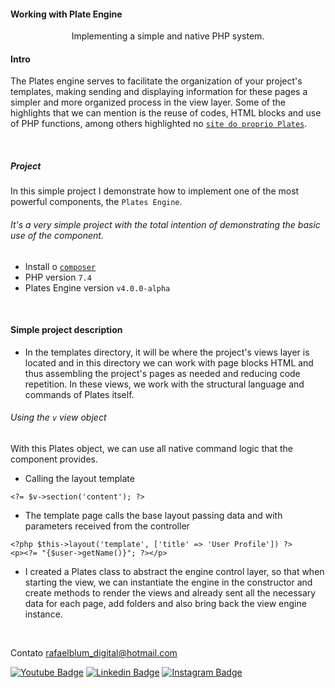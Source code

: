 #### Working with Plate Engine

<p align="center">Implementing a simple and native PHP system.</p>


#### Intro
The Plates engine serves to facilitate the organization of your project's templates, making sending and displaying
information for these pages a simpler and more organized process in the view layer. Some of the highlights that
we can mention is the reuse of codes, HTML blocks and use of PHP functions, among others highlighted
no [`site do proprio Plates`](https://platesphp.com/).

<br>

##### Project

In this simple project I demonstrate how to implement one of the most powerful components, the `Plates Engine`.
###### It's a very simple project with the total intention of demonstrating the basic use of the component.

- Install o [`composer`](https://git-scm.com/)
- PHP version `7.4`
- Plates Engine version `v4.0.0-alpha`


<br>


#### Simple project description

- In the templates directory, it will be where the project's views layer is located and in this directory we can work with page blocks
  HTML and thus assembling the project's pages as needed and reducing code repetition.
  In these views, we work with the structural language and commands of Plates itself.


###### Using the `v` view object
With this Plates object, we can use all native command logic that the component provides.

- Calling the layout template
```
<?= $v->section('content'); ?>
```

- The template page calls the base layout passing data and with parameters received from the controller
```
<?php $this->layout('template', ['title' => 'User Profile']) ?>
<p><?= "{$user->getName()}"; ?></p>
```
 
- I created a Plates class to abstract the engine control layer, so that when starting the view, we can instantiate the
  engine in the constructor and create methods to render the views and already sent all the necessary data for each page,
  add folders and also bring back the view engine instance.

<br>

Contato [rafaelblum_digital@hotmail.com](rafaelblum_digital@hotmail.com)

[![Youtube Badge](https://img.shields.io/badge/-Youtube-FF0000?style=flat-square&labelColor=FF0000&logo=youtube&logoColor=white&link=https://www.youtube.com/channel/UCMvtn8HZ12Ud-sdkY5KzTog)](https://www.youtube.com/channel/UCMvtn8HZ12Ud-sdkY5KzTog)
[![Linkedin Badge](https://img.shields.io/badge/-LinkedIn-blue?style=flat-square&logo=Linkedin&logoColor=white&link=https://www.linkedin.com/in/rafael-blum-237133114s/)](https://www.linkedin.com/in/rafael-blum-237133114s/)
[![Instagram Badge](https://img.shields.io/badge/-Instagram-violet?style=flat-square&logo=Instagram&logoColor=white&link=https://www.instagram.com/rafablum_/)](https://www.instagram.com/rafablum_/)

